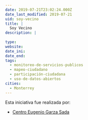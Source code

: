 ```yaml
---
date: 2019-07-21T23:02:24.000Z
date_last_modified: 2019-07-21
uid: soy-vecino
title: |
  Soy Vecino
description: |
  
type: 
website: 
date_ini: 
date_end: 
tags:
  - monitoreo-de-servicios-publicos
  - mapeo-ciudadano
  - participación-ciudadana
  - uso-de-datos-abiertos
cities: 
  - Monterrey
---
```


Esta iniciativa fue realizada por:

- [Centro Eugenio Garza Sada](/organizaciones/centro-eugenio-garza-sada)
